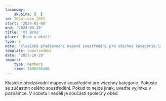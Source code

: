 ```yaml
---
taxonomy:
    skupina: {  }
id: 2024-race_2032
start: '2024-03-08'
end: '2024-03-10'
title: 'VT Brno'
place: 'Brno a okolí'
type: S
note: "Klasické předzávodní mapové soustředění pro všechny kategorie.\r\nPokuste se zúčastnit celého soustředění. Pokud to nejde jinak, uveďte vyjímku v poznámce.\r\nV sobotu i neděli je součástí společný oběd."
template: soustredeni
date: '2023-10-29'
import:
    type: members
    time: 1698590406
---
```


Klasické předzávodní mapové soustředění pro všechny kategorie.
Pokuste se zúčastnit celého soustředění. Pokud to nejde jinak, uveďte vyjímku v poznámce.
V sobotu i neděli je součástí společný oběd.
